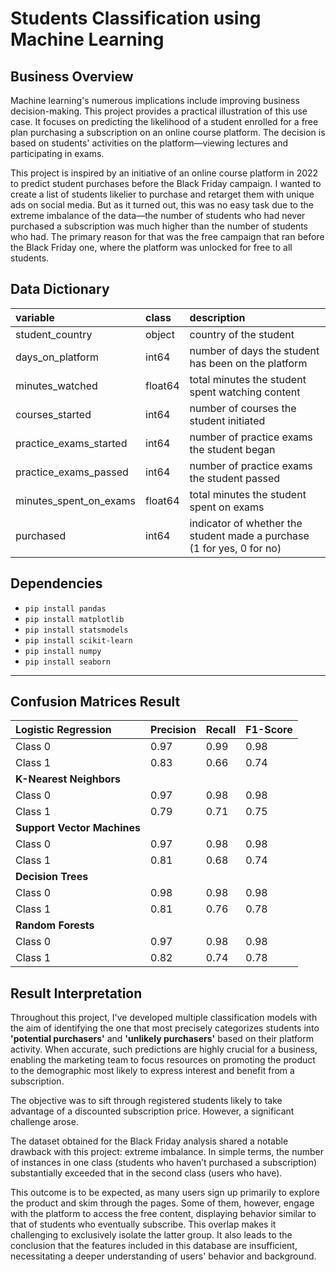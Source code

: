 # Students Classification using Machine Learning

## Business Overview
Machine learning's numerous implications include improving business decision-making. This project provides a practical illustration of this use case. It focuses on predicting the likelihood of a student enrolled for a free plan purchasing a subscription on an online course platform. The decision is based on students' activities on the platform—viewing lectures and participating in exams.

This project is inspired by an initiative of an online course platform in 2022 to predict student purchases before the Black Friday campaign. I wanted to create a list of students likelier to purchase and retarget them with unique ads on social media. But as it turned out, this was no easy task due to the extreme imbalance of the data—the number of students who had never purchased a subscription was much higher than the number of students who had. The primary reason for that was the free campaign that ran before the Black Friday one, where the platform was unlocked for free to all students.

## Data Dictionary
|variable                       |class     |description |
|:------------------------------|:---------|:-----------|
student_country        |object| country of the student
days_on_platform       |int64 | number of days the student has been on the platform
minutes_watched        |float64 | total minutes the student spent watching content
courses_started        |int64 | number of courses the student initiated
practice_exams_started  |int64 | number of practice exams the student began
practice_exams_passed   |int64 | number of practice exams the student passed
minutes_spent_on_exams  |float64 | total minutes the student spent on exams
purchased              |int64 | indicator of whether the student made a purchase (1 for yes, 0 for no)

## Dependencies
*   `pip install pandas`
*   `pip install matplotlib`
*   `pip install statsmodels`
*   `pip install scikit-learn`
*   `pip install numpy`
*   `pip install seaborn`

---

## Confusion Matrices Result
|Logistic Regression                       |Precision	     |Recall	 |F1-Score	 |
|:------------------------------|:---------|:-----------|:-----------|
Class 0       |0.97	|0.99	|0.98	
Class 1       |0.83	|0.66	|0.74
|**K-Nearest Neighbors**                      |	     |	     |	     |
Class 0       |0.97	|0.98	|0.98	
Class 1       |0.79	|0.71	|0.75
|**Support Vector Machines**                      |	     |	     |	     |
Class 0       |0.97	|0.98	|0.98	
Class 1       |0.81	|0.68	|0.74
|**Decision Trees**                      |	     |	     |	     |
Class 0       |0.98	|0.98	|0.98	
Class 1       |0.81	|0.76	|0.78
|**Random Forests**                     |	     |	     |	     |
Class 0       |0.97	|0.98	|0.98	
Class 1       |0.82	|0.74	|0.78

## Result Interpretation
Throughout this project, I've developed multiple classification models with the aim of identifying the one that most precisely categorizes students into **'potential purchasers'** and **'unlikely purchasers'** based on their platform activity. When accurate, such predictions are highly crucial for a business, enabling the marketing team to focus resources on promoting the product to the demographic most likely to express interest and benefit from a subscription.

The objective was to sift through registered students likely to take advantage of a discounted subscription price. However, a significant challenge arose.

The dataset obtained for the Black Friday analysis shared a notable drawback with this project: extreme imbalance. In simple terms, the number of instances in one class (students who haven’t purchased a subscription) substantially exceeded that in the second class (users who have).

This outcome is to be expected, as many users sign up primarily to explore the product and skim through the pages. Some of them, however, engage with the platform to access the free content, displaying behavior similar to that of students who eventually subscribe. This overlap makes it challenging to exclusively isolate the latter group. It also leads to the conclusion that the features included in this database are insufficient, necessitating a deeper understanding of users' behavior and background.
